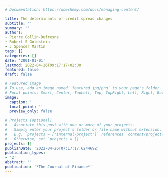 ```yaml
---
# Documentation: https://wowchemy.com/docs/managing-content/

title: The determinants of credit spread changes
subtitle: ''
summary: ''
authors:
- Pierre Collin-Dufresne
- Robert S Goldstein
- J Spencer Martin
tags: []
categories: []
date: '2001-01-01'
lastmod: 2022-04-26T09:17:17+02:00
featured: false
draft: false

# Featured image
# To use, add an image named `featured.jpg/png` to your page's folder.
# Focal points: Smart, Center, TopLeft, Top, TopRight, Left, Right, BottomLeft, Bottom, BottomRight.
image:
  caption: ''
  focal_point: ''
  preview_only: false

# Projects (optional).
#   Associate this post with one or more of your projects.
#   Simply enter your project's folder or file name without extension.
#   E.g. `projects = ["internal-project"]` references `content/project/deep-learning/index.md`.
#   Otherwise, set `projects = []`.
projects: []
publishDate: '2022-04-26T07:17:17.624469Z'
publication_types:
- '2'
abstract: ''
publication: '*The Journal of Finance*'
---
```

